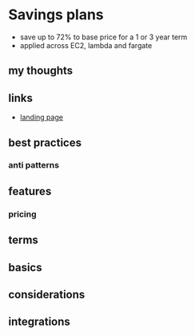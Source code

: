 # Savings plans

- save up to 72% to base price for a 1 or 3 year term
- applied across EC2, lambda and fargate

## my thoughts

## links

- [landing page](https://aws.amazon.com/savingsplans/)

## best practices

### anti patterns

## features

### pricing

## terms

## basics

## considerations

## integrations
